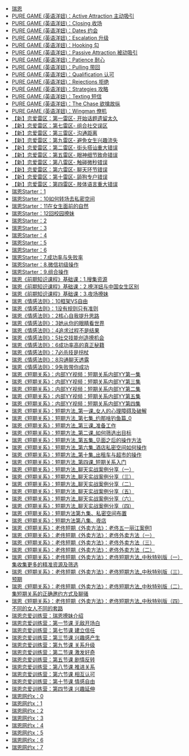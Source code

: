 +   [瑞恩](README.md)
+   [PURE GAME (英语洋妞)：Active Attraction 主动吸引](PUREGAME(英语洋妞)：ActiveAttraction主动吸引.md)
+   [PURE GAME (英语洋妞)：Closing 收场](PUREGAME(英语洋妞)：Closing收场.md)
+   [PURE GAME (英语洋妞)：Dates 约会](PUREGAME(英语洋妞)：Dates约会.md)
+   [PURE GAME (英语洋妞)：Escalation 升级](PUREGAME(英语洋妞)：Escalation升级.md)
+   [PURE GAME (英语洋妞)：Hooking 勾](PUREGAME(英语洋妞)：Hooking勾.md)
+   [PURE GAME (英语洋妞)：Passive Attraction 被动吸引](PUREGAME(英语洋妞)：PassiveAttraction被动吸引.md)
+   [PURE GAME (英语洋妞)：Patience 耐心](PUREGAME(英语洋妞)：Patience耐心.md)
+   [PURE GAME (英语洋妞)：Pulling 带回](PUREGAME(英语洋妞)：Pulling带回.md)
+   [PURE GAME (英语洋妞)：Qualification 认可](PUREGAME(英语洋妞)：Qualification认可.md)
+   [PURE GAME (英语洋妞)：Rejections 拒绝](PUREGAME(英语洋妞)：Rejections拒绝.md)
+   [PURE GAME (英语洋妞)：Strategies 攻略](PUREGAME(英语洋妞)：Strategies攻略.md)
+   [PURE GAME (英语洋妞)：Texting 短信](PUREGAME(英语洋妞)：Texting短信.md)
+   [PURE GAME (英语洋妞)：The Chase 欲擒故纵](PUREGAME(英语洋妞)：TheChase欲擒故纵.md)
+   [PURE GAME (英语洋妞)：Wingman 僚机](PUREGAME(英语洋妞)：Wingman僚机.md)
+   [【新】恋爱雷区：第一雷区- 开始话题遗留太久](【新】恋爱雷区：第一雷区-开始话题遗留太久.md)
+   [【新】恋爱雷区：第七雷区- 组合社交误区](【新】恋爱雷区：第七雷区-组合社交误区.md)
+   [【新】恋爱雷区：第三雷区- 沟通距离](【新】恋爱雷区：第三雷区-沟通距离.md)
+   [【新】恋爱雷区：第九雷区- 避免女生兴趣流失](【新】恋爱雷区：第九雷区-避免女生兴趣流失.md)
+   [【新】恋爱雷区：第二雷区- 街头搭讪重大错误](【新】恋爱雷区：第二雷区-街头搭讪重大错误.md)
+   [【新】恋爱雷区：第五雷区- 眼神细节致命错误](【新】恋爱雷区：第五雷区-眼神细节致命错误.md)
+   [【新】恋爱雷区：第八雷区- 触碰微秒错误](【新】恋爱雷区：第八雷区-触碰微秒错误.md)
+   [【新】恋爱雷区：第六雷区- 聊天环节错误](【新】恋爱雷区：第六雷区-聊天环节错误.md)
+   [【新】恋爱雷区：第十雷区- 舔狗专户错误](【新】恋爱雷区：第十雷区-舔狗专户错误.md)
+   [【新】恋爱雷区：第四雷区- 肢体语言重大错误](【新】恋爱雷区：第四雷区-肢体语言重大错误.md)
+   [瑞恩Starter：1](瑞恩Starter：1.md)
+   [瑞恩Starter：10如何转场去私密空间](瑞恩Starter：10如何转场去私密空间.md)
+   [瑞恩Starter：11在女生面前的自然](瑞恩Starter：11在女生面前的自然.md)
+   [瑞恩Starter：12回校园撩妹](瑞恩Starter：12回校园撩妹.md)
+   [瑞恩Starter：2](瑞恩Starter：2.md)
+   [瑞恩Starter：3](瑞恩Starter：3.md)
+   [瑞恩Starter：4](瑞恩Starter：4.md)
+   [瑞恩Starter：5](瑞恩Starter：5.md)
+   [瑞恩Starter：6](瑞恩Starter：6.md)
+   [瑞恩Starter：7.成功率与失败率](瑞恩Starter：7.成功率与失败率.md)
+   [瑞恩Starter：8.微信初级操作](瑞恩Starter：8.微信初级操作.md)
+   [瑞恩Starter：9.组合操作](瑞恩Starter：9.组合操作.md)
+   [瑞恩《前期知识课程》基础课：1.搜集资源](瑞恩《前期知识课程》基础课：1.搜集资源.md)
+   [瑞恩《前期知识课程》基础课：2.撩洋妞与中国女生区别](瑞恩《前期知识课程》基础课：2.撩洋妞与中国女生区别.md)
+   [瑞恩《前期知识课程》基础课：3.夜场撩妹](瑞恩《前期知识课程》基础课：3.夜场撩妹.md)
+   [瑞恩《情感法则》：10框架VS自由](瑞恩《情感法则》：10框架VS自由.md)
+   [瑞恩《情感法则》：1没有规则只有准则](瑞恩《情感法则》：1没有规则只有准则.md)
+   [瑞恩《情感法则》：2核心自我提升思路](瑞恩《情感法则》：2核心自我提升思路.md)
+   [瑞恩《情感法则》：3她从你的眼睛看世界](瑞恩《情感法则》：3她从你的眼睛看世界.md)
+   [瑞恩《情感法则》：4追求过程不是结果](瑞恩《情感法则》：4追求过程不是结果.md)
+   [瑞恩《情感法则》：5社交技能创造撩机会](瑞恩《情感法则》：5社交技能创造撩机会.md)
+   [瑞恩《情感法则》：6成功率高的真正秘籍](瑞恩《情感法则》：6成功率高的真正秘籍.md)
+   [瑞恩《情感法则》：7必杀技是拐杖](瑞恩《情感法则》：7必杀技是拐杖.md)
+   [瑞恩《情感法则》：8沟通聊天透露](瑞恩《情感法则》：8沟通聊天透露.md)
+   [瑞恩《情感法则》：9失败带你成功](瑞恩《情感法则》：9失败带你成功.md)
+   [瑞恩《短期关系》：内部YY视频：短期关系内部YY第一集](瑞恩《短期关系》：内部YY视频：短期关系内部YY第一集.md)
+   [瑞恩《短期关系》：内部YY视频：短期关系内部YY第三集](瑞恩《短期关系》：内部YY视频：短期关系内部YY第三集.md)
+   [瑞恩《短期关系》：内部YY视频：短期关系内部YY第二集](瑞恩《短期关系》：内部YY视频：短期关系内部YY第二集.md)
+   [瑞恩《短期关系》：内部YY视频：短期关系内部YY第五集](瑞恩《短期关系》：内部YY视频：短期关系内部YY第五集.md)
+   [瑞恩《短期关系》：内部YY视频：短期关系内部YY第四集](瑞恩《短期关系》：内部YY视频：短期关系内部YY第四集.md)
+   [瑞恩《短期关系》：短期方法_第一课_女人的心理障碍及破解](瑞恩《短期关系》：短期方法_第一课_女人的心理障碍及破解.md)
+   [瑞恩《短期关系》：短期方法_第七集_约那啥钓鱼篇_0](瑞恩《短期关系》：短期方法_第七集_约那啥钓鱼篇_0.md)
+   [瑞恩《短期关系》：短期方法_第三课_准备工作](瑞恩《短期关系》：短期方法_第三课_准备工作.md)
+   [瑞恩《短期关系》：短期方法_第二课_如何筛选出目标](瑞恩《短期关系》：短期方法_第二课_如何筛选出目标.md)
+   [瑞恩《短期关系》：短期方法_第五集_见面之后的操作方法](瑞恩《短期关系》：短期方法_第五集_见面之后的操作方法.md)
+   [瑞恩《短期关系》：短期方法_第六集_酒店私密空间如何操作](瑞恩《短期关系》：短期方法_第六集_酒店私密空间如何操作.md)
+   [瑞恩《短期关系》：短期方法_第十集_出租车与超市的操作](瑞恩《短期关系》：短期方法_第十集_出租车与超市的操作.md)
+   [瑞恩《短期关系》：短期方法_第四课_短期关系入门](瑞恩《短期关系》：短期方法_第四课_短期关系入门.md)
+   [瑞恩《短期关系》：短期方法_聊天实战案例分享（一）](瑞恩《短期关系》：短期方法_聊天实战案例分享（一）.md)
+   [瑞恩《短期关系》：短期方法_聊天实战案例分享（三）](瑞恩《短期关系》：短期方法_聊天实战案例分享（三）.md)
+   [瑞恩《短期关系》：短期方法_聊天实战案例分享（二）](瑞恩《短期关系》：短期方法_聊天实战案例分享（二）.md)
+   [瑞恩《短期关系》：短期方法_聊天实战案例分享（五）](瑞恩《短期关系》：短期方法_聊天实战案例分享（五）.md)
+   [瑞恩《短期关系》：短期方法_聊天实战案例分享（六）](瑞恩《短期关系》：短期方法_聊天实战案例分享（六）.md)
+   [瑞恩《短期关系》：短期方法_聊天实战案例分享（四）](瑞恩《短期关系》：短期方法_聊天实战案例分享（四）.md)
+   [瑞恩《短期关系》：短期方法第九集、私密空间布置](瑞恩《短期关系》：短期方法第九集、私密空间布置.md)
+   [瑞恩《短期关系》：短期方法第八集、夜店](瑞恩《短期关系》：短期方法第八集、夜店.md)
+   [瑞恩《短期关系》：老佟短期《外卖方法》：老佟五一丽江案例1](瑞恩《短期关系》：老佟短期《外卖方法》：老佟五一丽江案例1.md)
+   [瑞恩《短期关系》：老佟短期《外卖方法》：老佟外卖方法（一）](瑞恩《短期关系》：老佟短期《外卖方法》：老佟外卖方法（一）.md)
+   [瑞恩《短期关系》：老佟短期《外卖方法》：老佟外卖方法（三）](瑞恩《短期关系》：老佟短期《外卖方法》：老佟外卖方法（三）.md)
+   [瑞恩《短期关系》：老佟短期《外卖方法》：老佟外卖方法（二）](瑞恩《短期关系》：老佟短期《外卖方法》：老佟外卖方法（二）.md)
+   [瑞恩《短期关系》：老佟短期《外卖方法》：老佟短期方法_中秋特别版（一）集收集更多的精准资源及筛选](瑞恩《短期关系》：老佟短期《外卖方法》：老佟短期方法_中秋特别版（一）集收集更多的精准资源及筛选.md)
+   [瑞恩《短期关系》：老佟短期《外卖方法》：老佟短期方法_中秋特别版（三）预期](瑞恩《短期关系》：老佟短期《外卖方法》：老佟短期方法_中秋特别版（三）预期.md)
+   [瑞恩《短期关系》：老佟短期《外卖方法》：老佟短期方法_中秋特别版（二）集短期关系的正确邀约方式及聊骚](瑞恩《短期关系》：老佟短期《外卖方法》：老佟短期方法_中秋特别版（二）集短期关系的正确邀约方式及聊骚.md)
+   [瑞恩《短期关系》：老佟短期《外卖方法》：老佟短期方法_中秋特别版（四）不同的女人不同的套路](瑞恩《短期关系》：老佟短期《外卖方法》：老佟短期方法_中秋特别版（四）不同的女人不同的套路.md)
+   [瑞恩恋爱训练营：瑞恩撩妹介绍](瑞恩恋爱训练营：瑞恩撩妹介绍.md)
+   [瑞恩恋爱训练营：第一节课 无敌开场白](瑞恩恋爱训练营：第一节课无敌开场白.md)
+   [瑞恩恋爱训练营：第七节课 建立信任](瑞恩恋爱训练营：第七节课建立信任.md)
+   [瑞恩恋爱训练营：第三节课 兴趣感产生](瑞恩恋爱训练营：第三节课兴趣感产生.md)
+   [瑞恩恋爱训练营：第九节课 关系升级](瑞恩恋爱训练营：第九节课关系升级.md)
+   [瑞恩恋爱训练营：第二节课 激发好奇](瑞恩恋爱训练营：第二节课激发好奇.md)
+   [瑞恩恋爱训练营：第五节课 剧情反转](瑞恩恋爱训练营：第五节课剧情反转.md)
+   [瑞恩恋爱训练营：第八节课 推进关系](瑞恩恋爱训练营：第八节课推进关系.md)
+   [瑞恩恋爱训练营：第六节课 相互认可](瑞恩恋爱训练营：第六节课相互认可.md)
+   [瑞恩恋爱训练营：第十节课 情感自由](瑞恩恋爱训练营：第十节课情感自由.md)
+   [瑞恩恋爱训练营：第四节课 兴趣延伸](瑞恩恋爱训练营：第四节课兴趣延伸.md)
+   [瑞恩网约x：0](瑞恩网约x：0.md)
+   [瑞恩网约x：1](瑞恩网约x：1.md)
+   [瑞恩网约x：2](瑞恩网约x：2.md)
+   [瑞恩网约x：3](瑞恩网约x：3.md)
+   [瑞恩网约x：4](瑞恩网约x：4.md)
+   [瑞恩网约x：5](瑞恩网约x：5.md)
+   [瑞恩网约x：6](瑞恩网约x：6.md)
+   [瑞恩网约x：7](瑞恩网约x：7.md)
